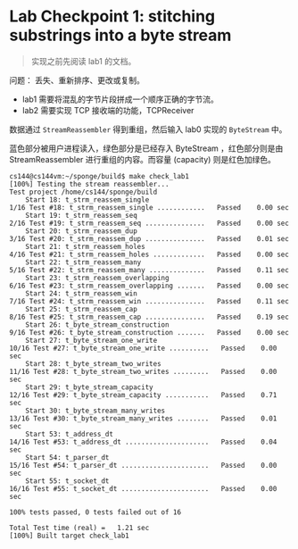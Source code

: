 # Lab Checkpoint 1: stitching substrings into a byte stream

> 实现之前先阅读 lab1 的文档。

问题： 丢失、重新排序、更改或复制。

* lab1 需要将混乱的字节片段拼成一个顺序正确的字节流。
* lab2 需要实现 TCP 接收端的功能，TCPReceiver

数据通过 `StreamReassembler` 得到重组，然后输入 lab0 实现的 `ByteStream` 中。

蓝色部分被用户进程读入，绿色部分是已经存入 ByteStream ，红色部分则是由 StreamReassembler 进行重组的内容。而容量 (capacity) 则是红色加绿色。



    cs144@cs144vm:~/sponge/build$ make check_lab1
    [100%] Testing the stream reassembler...
    Test project /home/cs144/sponge/build
        Start 18: t_strm_reassem_single
    1/16 Test #18: t_strm_reassem_single ............   Passed    0.00 sec
        Start 19: t_strm_reassem_seq
    2/16 Test #19: t_strm_reassem_seq ...............   Passed    0.00 sec
        Start 20: t_strm_reassem_dup
    3/16 Test #20: t_strm_reassem_dup ...............   Passed    0.01 sec
        Start 21: t_strm_reassem_holes
    4/16 Test #21: t_strm_reassem_holes .............   Passed    0.00 sec
        Start 22: t_strm_reassem_many
    5/16 Test #22: t_strm_reassem_many ..............   Passed    0.11 sec
        Start 23: t_strm_reassem_overlapping
    6/16 Test #23: t_strm_reassem_overlapping .......   Passed    0.00 sec
        Start 24: t_strm_reassem_win
    7/16 Test #24: t_strm_reassem_win ...............   Passed    0.11 sec
        Start 25: t_strm_reassem_cap
    8/16 Test #25: t_strm_reassem_cap ...............   Passed    0.19 sec
        Start 26: t_byte_stream_construction
    9/16 Test #26: t_byte_stream_construction .......   Passed    0.00 sec
        Start 27: t_byte_stream_one_write
    10/16 Test #27: t_byte_stream_one_write ..........   Passed    0.00 sec
        Start 28: t_byte_stream_two_writes
    11/16 Test #28: t_byte_stream_two_writes .........   Passed    0.00 sec
        Start 29: t_byte_stream_capacity
    12/16 Test #29: t_byte_stream_capacity ...........   Passed    0.71 sec
        Start 30: t_byte_stream_many_writes
    13/16 Test #30: t_byte_stream_many_writes ........   Passed    0.01 sec
        Start 53: t_address_dt
    14/16 Test #53: t_address_dt .....................   Passed    0.04 sec
        Start 54: t_parser_dt
    15/16 Test #54: t_parser_dt ......................   Passed    0.00 sec
        Start 55: t_socket_dt
    16/16 Test #55: t_socket_dt ......................   Passed    0.00 sec

    100% tests passed, 0 tests failed out of 16

    Total Test time (real) =   1.21 sec
    [100%] Built target check_lab1